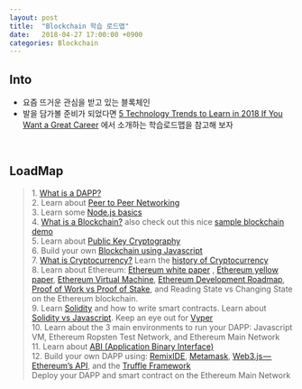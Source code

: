 ```yaml
---
layout: post
title:  "Blockchain 학습 로드맵"
date:   2018-04-27 17:00:00 +0900
categories: Blockchain
---
```

Into
---
* 요즘 뜨거운 관심을 받고 있는 블록체인
* 발을 담가볼 준비가 되었다면 [5 Technology Trends to Learn in 2018 If You Want a Great Career][1] 에서 소개하는 학습로드맵을 참고해 보자


<br/>

LoadMap
---
<div>
<blockquote name="6c97" id="6c97" >
1. <a href="https://www.youtube.com/watch?v=utmnexPw1bY&amp;list=PL2-dafEMk2A5VKD1CvdJMNIYerxoyPOcU" data-href="https://www.youtube.com/watch?v=utmnexPw1bY&amp;list=PL2-dafEMk2A5VKD1CvdJMNIYerxoyPOcU" class="markup--anchor markup--blockquote-anchor" rel="noopener" target="_blank">What is a DAPP?</a>
<br/>2. Learn about <a href="http://sourcedaddy.com/networking/peer-to-peer-networking.html" data-href="http://sourcedaddy.com/networking/peer-to-peer-networking.html" class="markup--anchor markup--blockquote-anchor" rel="noopener" target="_blank">Peer to Peer Networking</a>
<br/>3. Learn some <a href="https://www.w3schools.com/nodejs/nodejs_intro.asp" target="_blank">Node.js basics</a><br/>4. <a href="https://hackernoon.com/learn-blockchains-by-building-one-117428612f46"   target="_blank">What is a Blockchain?</a> also check out this nice <a href="https://blockchaindemo.io/?ref=producthunt" target="_blank">sample blockchain demo</a><br/>5. Learn about <a href="https://medium.com/@vrypan/explaining-public-key-cryptography-to-non-geeks-f0994b3c2d5"   target="_blank">Public Key Cryptography</a><br/>6. Build your own <a href="http://www.darrenbeck.co.uk/blockchain/nodejs/nodejscrypto/" target="_blank">Blockchain using Javascript</a><br/>7. <a href="https://www.amazon.com/Cryptoassets-Innovative-Investors-Bitcoin-Beyond/dp/1260026671" target="_blank">What is Cryptocurrency?</a> Learn the <a href="https://www.amazon.com/Internet-Money-Andreas-M-Antonopoulos/dp/1537000454" target="_blank">history of Cryptocurrency</a><br/>8. Learn about Ethereum: <a href="https://github.com/ethereum/wiki/wiki/White-Paper" target="_blank">Ethereum white paper</a>&nbsp;, <a href="http://gavwood.com/paper.pdf" target="_blank">Ethereum yellow paper</a>, <a href="https://themerkle.com/what-is-the-ethereum-virtual-machine/" target="_blank">Ethereum Virtual Machine</a>, <a href="https://steemit.com/cryptocurrency/@ctyptouniverse/ethereum-roadmap" target="_blank">Ethereum Development Roadmap</a>, <a href="https://blockgeeks.com/guides/proof-of-work-vs-proof-of-stake/" target="_blank">Proof of Work vs Proof of Stake</a>, and Reading State vs Changing State on the Ethereum blockchain.<br/>9. Learn <a href="https://solidity.readthedocs.io/en/develop/" target="_blank">Solidity</a> and how to write smart contracts. Learn about <a href="https://www.quora.com/What-are-the-key-differences-between-Ethereum-Solidity-and-Javascript" target="_blank">Solidity vs Javascript</a>. Keep an eye out for <a href="https://github.com/ethereum/vyper" target="_blank">Vyper</a><br/>10. Learn about the 3 main environments to run your DAPP: Javascript VM, Ethereum Ropsten Test Network, and Ethereum Main Network<br/>11. Learn about <a href="https://stackoverflow.com/questions/2171177/what-is-an-application-binary-interface-abi" target="_blank">ABI (Application Binary Interface)</a><br/>12. Build your own DAPP using: <a href="https://remix.ethereum.org/" target="_blank">RemixIDE</a>, <a href="https://metamask.io/" target="_blank">Metamask</a>, <a href="https://github.com/ethereum/web3.js/" target="_blank">Web3.js&#8202;—&#8202;Ethereum’s API</a>, and the <a href="http://truffleframework.com/" target="_blank">Truffle Framework</a><br/>Deploy your DAPP and smart contract on the Ethereum Main Network
</blockquote>
</div>




[1]: https://hackernoon.com/5-technology-trends-to-learn-in-2018-if-you-want-a-great-career-caf2e2318abb
